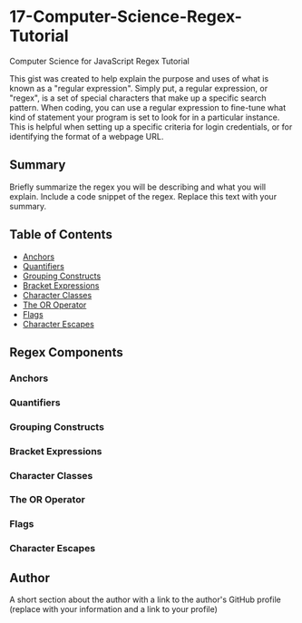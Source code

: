 # 17-Computer-Science-Regex-Tutorial
Computer Science for JavaScript Regex Tutorial

This gist was created to help explain the purpose and uses of what is known as a "regular expression". Simply put, a regular expression, or "regex", is a set of special characters that make up a specific search pattern. When coding, you can use a regular expression to fine-tune what kind of statement your program is set to look for in a particular instance. This is helpful when setting up a specific criteria for login credentials, or for identifying the format of a webpage URL.

## Summary

Briefly summarize the regex you will be describing and what you will explain. Include a code snippet of the regex. Replace this text with your summary.

## Table of Contents

- [Anchors](#anchors)
- [Quantifiers](#quantifiers)
- [Grouping Constructs](#grouping-constructs)
- [Bracket Expressions](#bracket-expressions)
- [Character Classes](#character-classes)
- [The OR Operator](#the-or-operator)
- [Flags](#flags)
- [Character Escapes](#character-escapes)

## Regex Components

### Anchors

### Quantifiers

### Grouping Constructs

### Bracket Expressions

### Character Classes

### The OR Operator

### Flags

### Character Escapes

## Author

A short section about the author with a link to the author's GitHub profile (replace with your information and a link to your profile)
